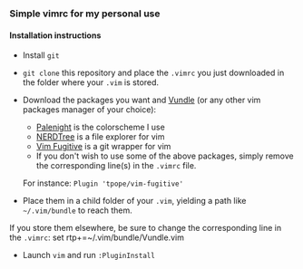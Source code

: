 ### Simple vimrc for my personal use

#### Installation instructions
- Install `git`
- `git clone` this repository and place the `.vimrc` you just downloaded in the folder where your `.vim` is stored.
- Download the packages you want and [Vundle](https://github.com/VundleVim/Vundle.vim) (or any other vim packages manager of your choice):
  - [Palenight](https://github.com/drewtempelmeyer/palenight.vim) is the colorscheme I use
  - [NERDTree](https://github.com/preservim/nerdtree) is a file explorer for vim
  - [Vim Fugitive](https://github.com/tpope/vim-fugitive) is a git wrapper for vim
  - If you don't wish to use some of the above packages, simply remove the corresponding line(s) in the `.vimrc` file. 
  
  For instance:
      `Plugin 'tpope/vim-fugitive'`
- Place them in a child folder of your `.vim`, yielding a path like `~/.vim/bundle` to reach them. 

If you store them elsewhere, be sure to change the corresponding line in the `.vimrc`:
    set rtp+=~/.vim/bundle/Vundle.vim
- Launch `vim` and run `:PluginInstall`
